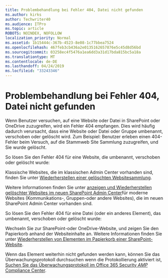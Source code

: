 ```yaml
---
title: Problembehandlung bei Fehler 404, Datei nicht gefunden
ms.author: kirks
author: Techwriter40
ms.audience: ITPro
ms.topic: article
ROBOTS: NOINDEX, NOFOLLOW
localization_priority: Normal
ms.assetid: 1b15444c-367b-4523-8e08-1c77bbea7524
ms.openlocfilehash: 467feb3cb436a2e0135162657876e5c45d8d56bd
ms.sourcegitcommit: 03258ec4f5476a1ea6dd3a31d17bda815bc5a18a
ms.translationtype: MT
ms.contentlocale: de-DE
ms.lasthandoff: 04/24/2019
ms.locfileid: "33243346"
---
```

# <a name="troubleshoot-error-404-file-not-found"></a>Problembehandlung bei Fehler 404, Datei nicht gefunden

Wenn Benutzer versuchen, auf eine Website oder Datei in SharePoint oder OneDrive zuzugreifen, wird ein Fehler 404 empfangen. Dies wird häufig dadurch verursacht, dass eine Website oder Datei oder Gruppe umbenannt, verschoben oder gelöscht wird. Zum Beispiel: Benutzer erleben einen 404-Fehler beim Versuch, auf die Stammweb Site Sammlung zuzugreifen, und Sie wurde gelöscht.

So lösen Sie den Fehler 404 für eine Website, die umbenannt, verschoben oder gelöscht wurde:

Klassische Websites, die im klassischen Admin Center vorhanden sind, finden Sie unter [Wiederherstellen einer gelöschten Websitesammlung](https://docs.microsoft.com/en-us/sharepoint/restore-deleted-site-collection).


Weitere Informationen finden Sie unter [anzeigen und Wiederherstellen gelöschter Websites im neuen SharePoint Admin Center](https://docs.microsoft.com/en-us/sharepoint/restore-deleted-site-collection)für moderne Websites (Kommunikations-, Gruppen-oder andere Websites), die im neuen SharePoint Admin Center vorhanden sind.

So lösen Sie den Fehler 404 für eine Datei (oder ein anderes Element), das umbenannt, verschoben oder gelöscht wurde:

Wechseln Sie zur SharePoint-oder OneDrive-Website, und zeigen Sie den Papierkorb anhand der Websiteinhalte an. Weitere Informationen finden Sie unter [Wiederherstellen von Elementen im Papierkorb einer SharePoint-Website](https://support.office.com/en-us/article/Restore-items-in-the-Recycle-Bin-of-a-SharePoint-site-6df466b6-55f2-4898-8d6e-c0dff851a0be#ID0EAADAAA=Online).

Wenn das Element weiterhin nicht gefunden werden kann, können Sie das Überwachungsprotokoll durchsuchen wenn die Protokollierung aktiviert ist, [Suchen Sie das Überwachungsprotokoll im Office 365 Security _AMP_ Compliance Center](https://docs.microsoft.com/en-us/office365/securitycompliance/search-the-audit-log-in-security-and-compliance?redirectSourcePath=%252fclient%252fsearch-the-audit-log-in-the-office-365-security-compliance-center-0d4d0f35-390b-4518-800e-0c7ec95e946c).
